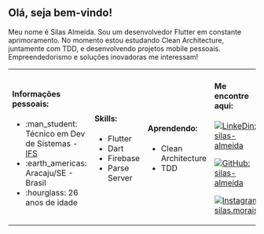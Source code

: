 <h2> Olá, seja bem-vindo! </h2>
<p>Meu nome é Silas Almeida. Sou um desenvolvedor Flutter em constante aprimoramento. No momento estou estudando Clean Architecture, juntamente com TDD, e desenvolvendo projetos mobile pessoais. Empreendedorismo e soluções inovadoras me interessam!</i></p>
<table> <tr>
                 <td>
                   <h4> Informações pessoais: </h4>
                    <ul>
                        <li>:man_student: Técnico em Dev de Sistemas - <a href="https://ifs.edu.br/">IFS</a> </li>
                        <li>:earth_americas: Aracaju/SE - Brasil</li>
                       <li>:hourglass: 26 anos de idade</li>
                   </ul>
                 </td>
                 <td>
                  <h4>  Skills: </h4>
                   <ul>
                      <li>Flutter</li>
                      <li>Dart</li>
                      <li>Firebase</li>
                      <li>Parse Server</li>
                   </ul>
                </td>
                <td>
                  <h4>  Aprendendo: </h4>
                   <ul>
                      <li>Clean Architecture</li>
                      <li>TDD</li>
                   </ul>
                </td>
                <td>
                     <h4>Me encontre aqui: </h4>
                    
[![LinkeDin: silas-almeida](https://img.shields.io/badge/-silasalmeida-blue?style=flat-rounded&logo=Linkedin&logoColor=white&link=https://www.linkedin.com/in/silasalmeida-42790019b/)](https://www.linkedin.com/in/silasalmeida/42790019b)

[![GitHub: silas-almeida](https://img.shields.io/github/followers/silas-almeida?label=silas-almeida&style=social)](https://github.com/silas-almeida)

[![Instagram: silas.morais_](https://img.shields.io/badge/-@silas.almeida-deeppink?style=flat-rounded&logo=Instagram&logoColor=white&link=https://www.instragram.com/silas.morais_/)](https://www.instagram.com/silas.morais_/)
                 </td>
</tr></table>
